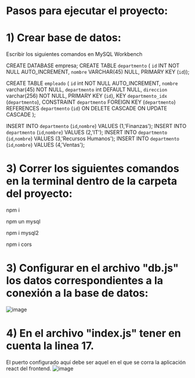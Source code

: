 # Pasos para ejecutar el proyecto:

# 1) Crear base de datos:
Escribir los siguientes comandos en MySQL Workbench

CREATE DATABASE empresa;
CREATE TABLE `departmento` (
  `id` INT NOT NULL AUTO_INCREMENT,
  `nombre` VARCHAR(45) NULL,
  PRIMARY KEY (`id`));

CREATE TABLE `empleado` (
  `id` int NOT NULL AUTO_INCREMENT,
  `nombre` varchar(45) NOT NULL,
  `departmento` int DEFAULT NULL,
  `direccion` varchar(256) NOT NULL,
  PRIMARY KEY (`id`),
  KEY `departmento_idx` (`departmento`),
  CONSTRAINT `departmento` FOREIGN KEY (`departmento`)
    REFERENCES `departmento` (`id`)
    ON DELETE CASCADE ON UPDATE CASCADE
);

INSERT INTO `departmento` (`id`,`nombre`) VALUES (1,'Finanzas');
INSERT INTO `departmento` (`id`,`nombre`) VALUES (2,'IT');
INSERT INTO `departmento` (`id`,`nombre`) VALUES (3,'Recursos Humanos');
INSERT INTO `departmento` (`id`,`nombre`) VALUES (4,'Ventas');

# 3) Correr los siguientes comandos en la terminal dentro de la carpeta del proyecto:
npm i

npm un mysql 

npm i mysql2

npm i cors

# 3) Configurar en el archivo "db.js" los datos correspondientes a la conexión a la base de datos:
![image](https://user-images.githubusercontent.com/82101541/173268509-66174a6a-076a-44de-a206-71457b97c7ca.png)

# 4) En el archivo "index.js" tener en cuenta la linea 17.
El puerto configurado aquí debe ser aquel en el que se corra la aplicación react del frontend.
![image](https://user-images.githubusercontent.com/82101541/173269057-65a91ca8-2f09-4a00-9659-dcaa53b14613.png)


